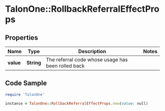 # TalonOne::RollbackReferralEffectProps

## Properties

Name | Type | Description | Notes
------------ | ------------- | ------------- | -------------
**value** | **String** | The referral code whose usage has been rolled back | 

## Code Sample

```ruby
require 'TalonOne'

instance = TalonOne::RollbackReferralEffectProps.new(value: null)
```


